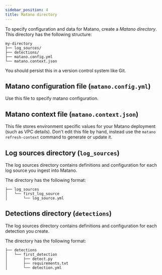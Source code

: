 ```yaml
---
sidebar_position: 4
title: Matano directory
---
```



To specify configuration and data for Matano, create a *Matano directory*. This directory has the following structure:

```
my-directory
├── log_sources/
├── detections/
├── matano.config.yml
└── matano.context.json
```

You should persist this in a version control system like Git.

## Matano configuration file (`matano.config.yml`)

Use this file to specify matano configuration.

## Matano context file (`matano.context.json`)

This file stores environment specific values for your Matano deployment (such as VPC details). Don't edit this file by hand, instead use the `matano refresh-context` command to generate or update it.

## Log sources directory (`log_sources`)

The log sources directory contains definitions and configuration for each log source you ingest into Matano.

The directory has the following format:

```
├── log_sources
│   └── first_log_source
│       └── log_source.yml
```

## Detections directory (`detections`)

The log sources directory contains definitions and configuration for each detection you create.

The directory has the following format:

```
├── detections
│   └── first_detection
│       ├── detect.py
│       ├── requirements.txt
│       └── detection.yml
```
